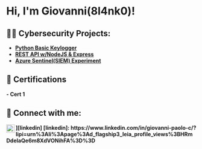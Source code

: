 <h1>Hi, I'm Giovanni(8l4nk0)! </h1>

<h2>👨‍💻 Cybersecurity Projects:</h2>

- <b>[Python Basic Keylogger](https://github.com/8l4nk0/Python-Basic-Keylogger)<b>
- <b>[REST API w/NodeJS & Express](https://github.com/8l4nk0/Rest-Api-Nodejs-Express)<b>
- <b>[Azure Sentinel(SIEM) Experiment](https://github.com/8l4nk0/Sentinel-Experiment)</b>

<h2>📜 Certifications</h2>
- <b>Cert 1</b>
<!--<h2>📺 Popular YouTube Videos</h2>-->



<h2> 🤳 Connect with me:</h2>
<img align="left" alt="GiovanniPaoloCaldarini | LinkedIn" width="22px" src="[https://cdn.jsdelivr.net/npm/simple-icons@v3/icons/linkedin.svg](https://img.icons8.com/?size=100&id=CWnQDCef7qg0&format=png&color=000000)" />][linkedin]
[linkedin]: https://www.linkedin.com/in/giovanni-paolo-c/?lipi=urn%3Ali%3Apage%3Ad_flagship3_leia_profile_views%3BHRmDdelaQe6m8XdVONihFA%3D%3D

<!--
[<img align="left" alt="JoshMadakor | YouTube" width="22px" src="https://cdn.jsdelivr.net/npm/simple-icons@v3/icons/youtube.svg" />][youtube]
[<img align="left" alt="JoshMadakor | Twitter" width="22px" src="https://cdn.jsdelivr.net/npm/simple-icons@v3/icons/twitter.svg" />][twitter]
[<img align="left" alt="JoshMadakor | LinkedIn" width="22px" src="https://cdn.jsdelivr.net/npm/simple-icons@v3/icons/linkedin.svg" />][linkedin]
[<img align="left" alt="JoshMadakor | Instagram" width="22px" src="https://cdn.jsdelivr.net/npm/simple-icons@v3/icons/instagram.svg" />][instagram]

[twitter]: https://twitter.com/joshmadakor
[youtube]: https://www.youtube.com/c/joshmadakor
[instagram]: https://www.instagram.com/joshmadakor/
[linkedin]: https://linkedin.com/in/joshmadakor
-->

